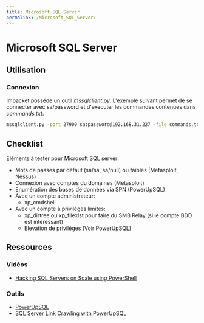 ```yaml
---
title: Microsoft SQL Server
permalink: /Microsoft_SQL_Server/
---
```


# Microsoft SQL Server

## Utilisation
### Connexion

Impacket posséde un outil *mssqlclient.py*. L'exemple suivant permet de se connecter avec sa/password et d'executer les commandes contenues dans *commands.txt*:

``` bash
mssqlclient.py -port 27900 sa:password@192.168.31.227 -file commands.txt
```

## Checklist
Eléments à tester pour Microsoft SQL server:
- Mots de passes par défaut (sa/sa, sa/null) ou faibles (Metasploit, Nessus)
- Connexion avec comptes du domaines (Metasploit)
- Enumération des bases de données via SPN (PowerUpSQL)
- Avec un compte administrateur:
    - xp_cmdshell
- Avec un compte à priviléges limités:
    - xp_dirtree ou xp_filexist pour faire du SMB Relay (si le compte BDD est intéressant)
    - Elevation de priviléges (Voir PowerUpSQL)

## Ressources

### Vidéos

- [Hacking SQL Servers on Scale using PowerShell](https://www.youtube.com/watch?v=npoORzfP7rw&feature=youtu.be)

### Outils

- [PowerUpSQL](https://github.com/NetSPI/PowerUpSQL)
- [SQL Server Link Crawling with PowerUpSQL](https://blog.netspi.com/sql-server-link-crawling-powerupsql/)
